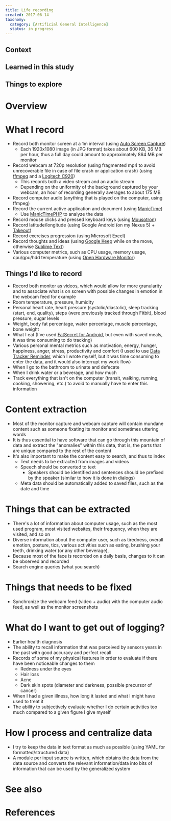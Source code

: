 ```yaml
---
title: Life recording
created: 2017-06-14
taxonomy:
  category: [Artificial General Intelligence]
  status: in progress
---
```


## Context

## Learned in this study

## Things to explore

# Overview

# What I record
* Record both monitor screen at a 1m interval (using [Auto Screen Capture](https://github.com/gavinkendall/autoscreen))
	* Each 1920x1080 image (in JPG format) takes about 600 KB, 36 MB per hour, thus a full day could amount to approximately 864 MB per monitor
* Record webcam at 720p resolution (using fragmented mp4 to avoid unrecoverable file in case of file crash or application crash) (using [ffmpeg](https://ffmpeg.org/) and a [Logitech C920](https://www.logitech.com/en-ca/product/hd-pro-webcam-c920))
	* This records both a video stream and an audio stream
	* Depending on the uniformity of the background captured by your webcam, an hour of recording generally averages to about 175 MB
* Record computer audio (anything that is played on the computer, using ffmpeg)
* Record the current active application and document (using [ManicTime](http://www.manictime.com/))
	* Use [ManicTimePHP](https://github.com/ManicTimeTools/ManicTimePHP) to analyze the data
* Record mouse clicks and pressed keyboard keys (using [Mousotron](http://www.blacksunsoftware.com/mousotron.html))
* Record latitude/longitude (using Google Android (on my Nexus 5) + [Takeout](https://takeout.google.com/settings/takeout))
* Record exercises progression (using Microsoft Excel)
* Record thoughts and ideas (using [Google Keep](https://keep.google.com) while on the move, otherwise [Sublime Text](https://www.sublimetext.com/))
* Various computer metrics, such as CPU usage, memory usage, cpu/gpu/hdd temperature (using [Open Hardware Monitor](http://openhardwaremonitor.org/))

## Things I'd like to record
* Record both monitor as videos, which would allow for more granularity and to associate what is on screen with possible changes in emotion in the webcam feed for example
* Room temperature, pressure, humidity
* Personal heart rate, heart pressure (systolic/diastolic), sleep tracking (start, end, quality), steps (were previously tracked through Fitbit), blood pressure, sugar levels
* Weight, body fat percentage, water percentage, muscle percentage, bone weight
* What I eat (I've used [FatSecret for Android](https://play.google.com/store/apps/details?id=com.fatsecret.android&hl=en), but even with saved meals, it was time consuming to do tracking)
* Various personal mental metrics such as motivation, energy, hunger, happiness, anger, stress, productivity and comfort (I used to use [Data Tracker Reminder](https://github.com/tomzx/data-tracker-mobile), which I wrote myself, but it was time consuming to enter the data, and it would also interrupt my work flow)
* When I go to the bathroom to urinate and defecate
* When I drink water or a beverage, and how much
* Track everything that isn't on the computer (transit, walking, running, cooking, showering, etc.) to avoid to manually have to enter this information

# Content extraction
* Most of the monitor capture and webcam capture will contain mundane content such as someone fixating its monitor and sometimes uttering words
* It is thus essential to have software that can go through this mountain of data and extract the "anomalies" within this data, that is, the parts that are unique compared to the rest of the content
* It's also important to make the content easy to search, and thus to index
	* Text needs to be extracted from images and videos
	* Speech should be converted to text
		* Speakers should be identified and sentences should be prefixed by the speaker (similar to how it is done in dialogs)
	* Meta data should be automatically added to saved files, such as the date and time

# Things that can be extracted
* There's a lot of information about computer usage, such as the most used program, most visited websites, their frequency, when they are visited, and so on
* Diverse information about the computer user, such as tiredness, overall emotion, posture, tics, various activities such as eating, brushing your teeth, drinking water (or any other beverage),
* Because most of the face is recorded on a daily basis, changes to it can be observed and recorded
* Search engine queries (what you search)

# Things that needs to be fixed
* Synchronize the webcam feed (video + audio) with the computer audio feed, as well as the monitor screenshots

# What do I want to get out of logging?
* Earlier health diagnosis
* The ability to recall information that was perceived by sensors years in the past with good accuracy and perfect recall
* Records of some of my physical features in order to evaluate if there have been noticeable changes to them
	* Redness under the eyes
	* Hair loss
	* Acne
	* Dark skin spots (diameter and darkness, possible precursor of cancer)
* When I had a given illness, how long it lasted and what I might have used to treat it
* The ability to subjectively evaluate whether I do certain activities too much compared to a given figure I give myself

# How I process and centralize data
* I try to keep the data in text format as much as possible (using YAML for formatted/structured data)
* A module per input source is written, which obtains the data from the data source and converts the relevant information/data into bits of information that can be used by the generalized system

# See also

# References
